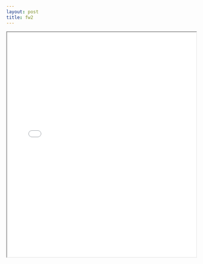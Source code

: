 ```yaml
---
layout: post
title: fw2
---
```


<div class="pdf-container">
<iframe src="/ea/assets/pdfs/fw2.pdf" height="600" width="100%" allowFullScreen="true"></iframe>
</div>

